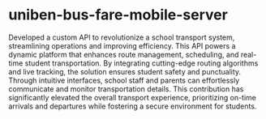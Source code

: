 # uniben-bus-fare-mobile-server

Developed a custom API to revolutionize a school transport system, streamlining operations and improving efficiency. This API powers a dynamic platform that enhances route management, scheduling, and real-time student transportation. By integrating cutting-edge routing algorithms and live tracking, the solution ensures student safety and punctuality. Through intuitive interfaces, school staff and parents can effortlessly communicate and monitor transportation details. This contribution has significantly elevated the overall transport experience, prioritizing on-time arrivals and departures while fostering a secure environment for students.
